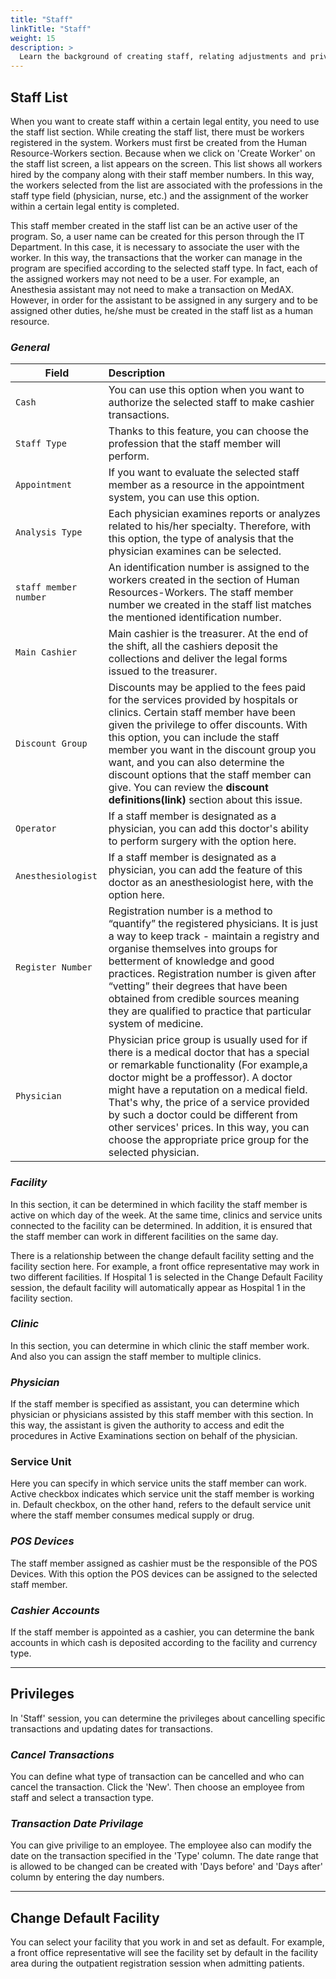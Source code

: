 ```yaml
---
title: "Staff"
linkTitle: "Staff"
weight: 15
description: >
  Learn the background of creating staff, relating adjustments and priviliges. 
---
```


## Staff List

When you want to create staff within a certain legal entity, you need to use the staff list section. While creating the staff list, there must be workers registered in the system. Workers must first be created from the Human Resource-Workers section. Because when we click on 'Create Worker' on the staff list screen, a list appears on the screen. This list shows all workers hired by the company along with their staff member numbers. In this way, the workers selected from the list are associated with the professions in the staff type field (physician, nurse, etc.) and the assignment of the worker within a certain legal entity is completed.

This staff member created in the staff list can be an active user of the program. So, a user name can be created for this person through the IT Department. In this case, it is necessary to associate the user with the worker. In this way, the transactions that the worker can manage in the program are specified according to the selected staff type. In fact, each of the assigned workers may not need to be a user. For example, an Anesthesia assistant may not need to make a transaction on MedAX. However, in order for the assistant to be assigned in any surgery and to be assigned other duties, he/she must be created in the staff list as a human resource.

### *General*



| Field          |  Description |  
|----------------|:-------------|
| `Cash`          | You can use this option when you want to authorize the selected staff to make cashier transactions. | 
| `Staff Type`    |  Thanks to this feature, you can choose the profession that the staff member will perform.   |  
| `Appointment`   |  If you want to evaluate the selected staff member as a resource in the appointment system, you can use this option.            | 
| `Analysis Type` |   Each physician examines reports or analyzes related to his/her specialty. Therefore, with this option, the type of analysis that the physician examines can be selected.           |
| `staff member number` |  An identification number is assigned to the workers created in the section of Human Resources-Workers. The staff member number we created in the staff list matches the mentioned identification number.            |
| `Main Cashier`  |  Main cashier is the treasurer. At the end of the shift, all the cashiers deposit the collections and deliver the legal forms issued to the treasurer.            |
| `Discount Group` | Discounts may be applied to the fees paid for the services provided by hospitals or clinics. Certain staff member have been given the privilege to offer discounts. With this option, you can include the staff member you want in the discount group you want, and you can also determine the discount options that the staff member can give. You can review the **discount definitions(link)** section about this issue.             |
| `Operator`      |     If a staff member is designated as a physician, you can add this doctor's ability to perform surgery with the option here.         |
| `Anesthesiologist` |   If a staff member is designated as a physician, you can add the feature of this doctor as an anesthesiologist here, with the option here.           |
| `Register Number` |  Registration number is a method to “quantify” the registered physicians. It is just a way to keep track - maintain a registry and organise themselves into groups for betterment of knowledge and good practices. Registration number is given after “vetting” their degrees that have been obtained from credible sources meaning they are qualified to practice that particular system of medicine.
| `Physician`     | Physician price group is usually used for if there is a medical doctor that has a special or remarkable functionality (For example,a doctor might be a proffessor). A doctor might have a reputation on a medical field. That's why, the price of a service provided by such a doctor could be different from other services' prices. In this way, you can choose the appropriate price group for the selected physician. |



### *Facility*
In this section, it can be determined in which facility the staff member is active on which day of the week. At the same time, clinics and service units connected to the facility can be determined. In addition, it is ensured that the staff member can work in different facilities on the same day.

There is a relationship between the change default facility setting and the facility section here. For example, a front office representative may work in two different facilities. If Hospital 1 is selected in the Change Default Facility session, the default facility will automatically appear as Hospital 1 in the facility section. 

### *Clinic*
In this section, you can determine in which clinic the staff member work. And also you can assign the staff member to multiple clinics.

### *Physician*

If the staff member is specified as assistant, you can determine which physician or physicians assisted by this staff member with this section. In this way, the assistant is given the authority to access and edit the procedures in Active Examinations section on behalf of the physician.

### Service Unit

Here you can specify in which service units the staff member can work. Active checkbox indicates which service unit the staff member is working in. Default checkbox, on the other hand, refers to the default service unit where the staff member consumes medical supply or drug.

### *POS Devices*

The staff member assigned as cashier must be the responsible of the POS Devices. With this option the POS devices can be assigned to the selected staff member.

### *Cashier Accounts*

If the staff member is appointed as a cashier, you can determine the bank accounts in which cash is deposited according to the facility and currency type.



---
## Privileges

In 'Staff' session, you can determine the privileges about cancelling specific transactions and updating dates for transactions.

### *Cancel Transactions*



You can define what type of transaction can be cancelled and who can cancel the transaction. Click the 'New'. Then choose an employee from staff and select a transaction type.

### *Transaction Date Privilage*



You can give privilige to an employee. The employee also can modify the date on the transaction specified in the 'Type' column. The date range that is allowed to be changed can be created with 'Days before' and 'Days after' column by entering the day numbers.

---

## Change Default Facility

You can select your facility that you work in and set as default. For example, a front office representative will see the facility set by default in the facility area during the outpatient registration session when admitting patients.
